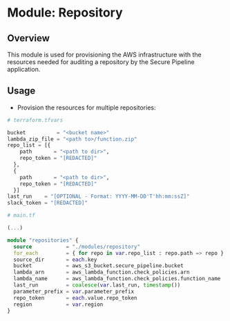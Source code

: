 # Module: Repository

## Overview

This module is used for provisioning the AWS infrastructure with the resources needed for auditing a repository 
by the Secure Pipeline application.

## Usage
- Provision the resources for multiple repositories:

```terraform
# terraform.tfvars

bucket          = "<bucket name>"
lambda_zip_file = "<path to>/function.zip"
repo_list = [{
    path       = "<path to dir>",
    repo_token = "[REDACTED]"
  },
  {
    path       = "<path to dir>",
    repo_token = "[REDACTED]"
  }]
last_run    = "[OPTIONAL - Format: YYYY-MM-DD'T'hh:mm:ssZ]"
slack_token = "[REDACTED]"
```

```terraform
# main.tf

(...)

module "repositories" {
  source           = "./modules/repository"
  for_each         = { for repo in var.repo_list : repo.path => repo }
  source_dir       = each.key
  bucket           = aws_s3_bucket.secure_pipeline.bucket
  lambda_arn       = aws_lambda_function.check_policies.arn
  lambda_name      = aws_lambda_function.check_policies.function_name
  last_run         = coalesce(var.last_run, timestamp())
  parameter_prefix = var.parameter_prefix
  repo_token       = each.value.repo_token
  region           = var.region
}
```